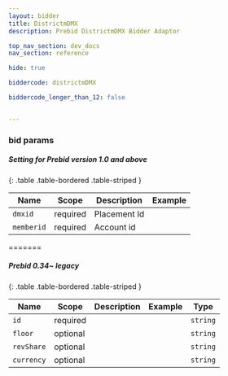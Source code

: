 ```yaml
---
layout: bidder
title: DistrictmDMX
description: Prebid DistrictmDMX Bidder Adaptor

top_nav_section: dev_docs
nav_section: reference

hide: true

biddercode: districtmDMX

biddercode_longer_than_12: false


---
```




### bid params
##### Setting for Prebid version 1.0 and above  

{: .table .table-bordered .table-striped }


| Name       | Scope    | Description         | Example          |
|------------|----------|---------------------|------------------|
| `dmxid`    | required | Placement Id        |                  |
| `memberid` | required | Account id          |                  |

=======

##### Prebid 0.34~ legacy

{: .table .table-bordered .table-striped }

| Name       | Scope    | Description | Example | Type     |
|------------|----------|-------------|---------|----------|
| `id`       | required |             |         | `string` |
| `floor`    | optional |             |         | `string` |
| `revShare` | optional |             |         | `string` |
| `currency` | optional |             |         | `string` |

